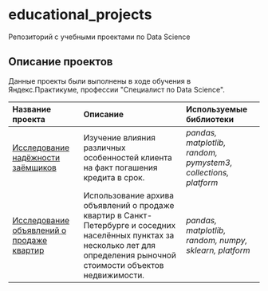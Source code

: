 # educational_projects
 Репозиторий с учебными проектами по Data Science

## Описание проектов

Данные проекты были выполнены в ходе обучения в Яндекс.Практикуме, профессии "Специалист по Data Science".

| Название проекта | Описание | Используемые библиотеки |
| :---------------------- | :---------------------- | :---------------------- |
| [Исследование надёжности заёмщиков](01_bank_clients_reliability) | Изучение влияния различных особенностей клиента на факт погашения кредита в срок. | *pandas, matplotlib, random, pymystem3, collections, platform* |
| [Исследование объявлений о продаже квартир](02_real_estate_spb) | Использование архива объявлений о продаже квартир в Санкт-Петербурге и соседних населённых пунктах за несколько лет для определения рыночной стоимости объектов недвижимости. | *pandas, matplotlib, random, numpy, sklearn, platform* |
